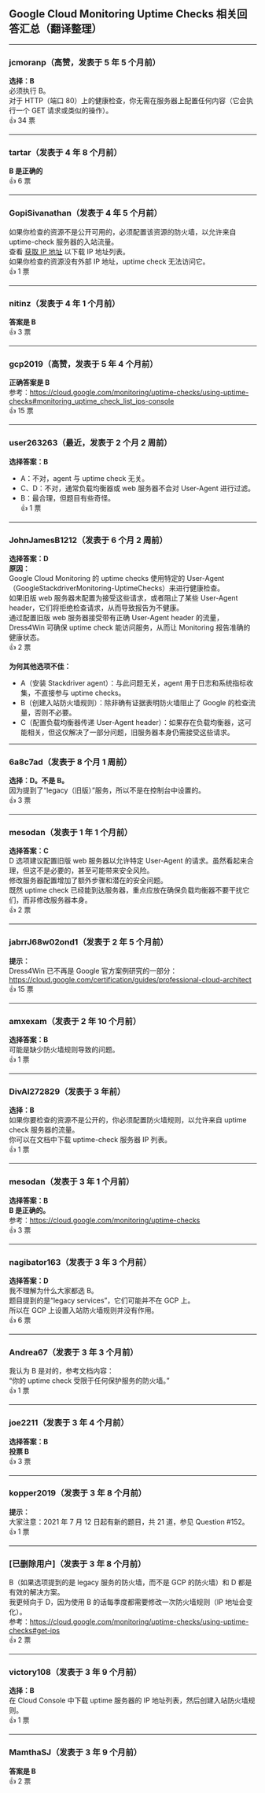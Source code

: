## Google Cloud Monitoring Uptime Checks 相关回答汇总（翻译整理）

---

### jcmoranp（高赞，发表于 5 年 5 个月前）
**选择：B**  
必须执行 B。  
对于 HTTP（端口 80）上的健康检查，你无需在服务器上配置任何内容（它会执行一个 GET 请求或类似的操作）。  
👍 34 票

---

### tartar（发表于 4 年 8 个月前）  
**B 是正确的**  
👍 6 票

---

### GopiSivanathan（发表于 4 年 5 个月前）  
如果你检查的资源不是公开可用的，必须配置该资源的防火墙，以允许来自 uptime-check 服务器的入站流量。  
查看 [获取 IP 地址](https://cloud.google.com/monitoring/uptime-checks/using-uptime-checks#monitoring_uptime_check_list_ips-console) 以下载 IP 地址列表。  
如果你检查的资源没有外部 IP 地址，uptime check 无法访问它。  
👍 1 票

---

### nitinz（发表于 4 年 1 个月前）  
**答案是 B**  
👍 3 票

---

### gcp2019（高赞，发表于 5 年 4 个月前）  
**正确答案是 B**  
参考：https://cloud.google.com/monitoring/uptime-checks/using-uptime-checks#monitoring_uptime_check_list_ips-console  
👍 15 票

---

### user263263（最近，发表于 2 个月 2 周前）  
**选择答案：B**  
- A：不对，agent 与 uptime check 无关。  
- C、D：不对，通常负载均衡器或 web 服务器不会对 User-Agent 进行过滤。  
- B：最合理，但题目有些奇怪。  
👍 1 票

---

### JohnJamesB1212（发表于 6 个月 2 周前）  
**选择答案：D**  
**原因：**  
Google Cloud Monitoring 的 uptime checks 使用特定的 User-Agent（GoogleStackdriverMonitoring-UptimeChecks）来进行健康检查。  
如果旧版 web 服务器未配置为接受这些请求，或者阻止了某些 User-Agent header，它们将拒绝检查请求，从而导致报告为不健康。  
通过配置旧版 web 服务器接受带有正确 User-Agent header 的流量，Dress4Win 可确保 uptime check 能访问服务，从而让 Monitoring 报告准确的健康状态。  
👍 2 票

**为何其他选项不佳：**  
- A（安装 Stackdriver agent）：与此问题无关，agent 用于日志和系统指标收集，不直接参与 uptime checks。  
- B（创建入站防火墙规则）：除非确有证据表明防火墙阻止了 Google 的检查流量，否则不必要。  
- C（配置负载均衡器传递 User-Agent header）：如果存在负载均衡器，这可能相关，但这仅解决了一部分问题，旧服务器本身仍需接受这些请求。  

---

### 6a8c7ad（发表于 8 个月 1 周前）  
**选择：D。不是 B。**  
因为提到了“legacy（旧版）”服务，所以不是在控制台中设置的。  
👍 3 票

---

### mesodan（发表于 1 年 1 个月前）  
**选择答案：C**  
D 选项建议配置旧版 web 服务器以允许特定 User-Agent 的请求。虽然看起来合理，但这不是必要的，甚至可能带来安全风险。  
修改服务器配置增加了额外步骤和潜在的安全问题。  
既然 uptime check 已经能到达服务器，重点应放在确保负载均衡器不要干扰它们，而非修改服务器本身。  
👍 2 票

---

### jabrrJ68w02ond1（发表于 2 年 5 个月前）  
**提示：**  
Dress4Win 已不再是 Google 官方案例研究的一部分：https://cloud.google.com/certification/guides/professional-cloud-architect  
👍 15 票

---

### amxexam（发表于 2 年 10 个月前）  
**选择答案：B**  
可能是缺少防火墙规则导致的问题。  
👍 1 票

---

### DivAl272829（发表于 3 年前）  
**选择：B**  
如果你要检查的资源不是公开的，你必须配置防火墙规则，以允许来自 uptime check 服务器的流量。  
你可以在文档中下载 uptime-check 服务器 IP 列表。  
👍 1 票

---

### mesodan（发表于 3 年 1 个月前）  
**选择答案：B**  
**B 是正确的。**  
参考：https://cloud.google.com/monitoring/uptime-checks  
👍 3 票

---

### nagibator163（发表于 3 年 3 个月前）  
**选择答案：D**  
我不理解为什么大家都选 B。  
题目提到的是“legacy services”，它们可能并不在 GCP 上。  
所以在 GCP 上设置入站防火墙规则并没有作用。  
👍 6 票

---

### Andrea67（发表于 3 年 3 个月前）  
我认为 B 是对的，参考文档内容：  
“你的 uptime check 受限于任何保护服务的防火墙。”  
👍 1 票

---

### joe2211（发表于 3 年 4 个月前）  
**选择答案：B**  
**投票 B**  
👍 3 票

---

### kopper2019（发表于 3 年 8 个月前）  
**提示：**  
大家注意：2021 年 7 月 12 日起有新的题目，共 21 道，参见 Question #152。  
👍 1 票

---

### [已删除用户]（发表于 3 年 8 个月前）  
B（如果选项提到的是 legacy 服务的防火墙，而不是 GCP 的防火墙）和 D 都是有效的解决方案。  
我更倾向于 D，因为使用 B 的话每季度都需要修改一次防火墙规则（IP 地址会变化）。  
参考：https://cloud.google.com/monitoring/uptime-checks/using-uptime-checks#get-ips  
👍 2 票

---

### victory108（发表于 3 年 9 个月前）  
**选择：B**  
在 Cloud Console 中下载 uptime 服务器的 IP 地址列表，然后创建入站防火墙规则。  
👍 1 票

---

### MamthaSJ（发表于 3 年 9 个月前）  
**答案是 B**  
👍 2 票
